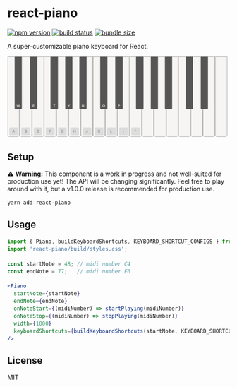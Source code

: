 # react-piano

[![npm version](https://img.shields.io/npm/v/react-piano.svg)](https://www.npmjs.com/package/react-piano)
[![build status](https://travis-ci.com/iqnivek/react-piano.svg?branch=master)](https://travis-ci.com/iqnivek/react-piano)
[![bundle size](https://img.shields.io/bundlephobia/min/react-piano.svg)](https://bundlephobia.com/result?p=react-piano)

A super-customizable piano keyboard for React.

<a href="http://www.kevinqi.com/react-piano/"><img width="500" src="/demo/public/images/react-piano-screenshot.png" alt="react-piano screenshot" /></a>

## Setup

⚠️ **Warning:** This component is a work in progress and not well-suited for production use yet! The API will be changing significantly. Feel free to play around with it, but a v1.0.0 release is recommended for production use.

```
yarn add react-piano
```

## Usage

```jsx
import { Piano, buildKeyboardShortcuts, KEYBOARD_SHORTCUT_CONFIGS } from 'react-piano';
import 'react-piano/build/styles.css';

const startNote = 48; // midi number C4
const endNote = 77;   // midi number F6

<Piano
  startNote={startNote}
  endNote={endNote}
  onNoteStart={(midiNumber) => startPlaying(midiNumber)}
  onNoteStop={(midiNumber) => stopPlaying(midiNumber)}
  width={1000}
  keyboardShortcuts={buildKeyboardShortcuts(startNote, KEYBOARD_SHORTCUT_CONFIGS.homeRow)}
/>
```

## License

MIT
